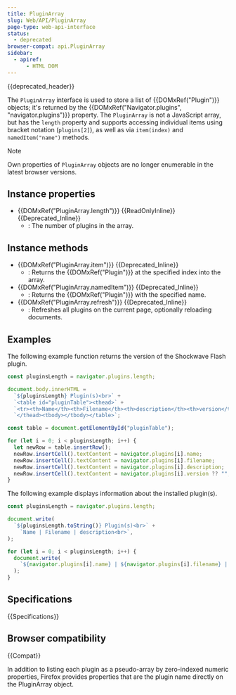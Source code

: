 ```yaml
---
title: PluginArray
slug: Web/API/PluginArray
page-type: web-api-interface
status:
  - deprecated
browser-compat: api.PluginArray
sidebar:
  - apiref:
      - HTML DOM
---
```


{{deprecated_header}}

The `PluginArray` interface is used to store a list of {{DOMxRef("Plugin")}} objects; it's returned by the {{DOMxRef("Navigator.plugins", "navigator.plugins")}} property. The `PluginArray` is not a JavaScript array, but has the `length` property and supports accessing individual items using bracket notation (`plugins[2]`), as well as via `item(index)` and `namedItem("name")` methods.

> [!NOTE]
> Own properties of `PluginArray` objects are no longer enumerable in the latest browser versions.

## Instance properties

- {{DOMxRef("PluginArray.length")}} {{ReadOnlyInline}} {{Deprecated_Inline}}
  - : The number of plugins in the array.

## Instance methods

- {{DOMxRef("PluginArray.item")}} {{Deprecated_Inline}}
  - : Returns the {{DOMxRef("Plugin")}} at the specified index into the array.
- {{DOMxRef("PluginArray.namedItem")}} {{Deprecated_Inline}}
  - : Returns the {{DOMxRef("Plugin")}} with the specified name.
- {{DOMxRef("PluginArray.refresh")}} {{Deprecated_Inline}}
  - : Refreshes all plugins on the current page, optionally reloading documents.

## Examples

The following example function returns the version of the Shockwave Flash plugin.

```js
const pluginsLength = navigator.plugins.length;

document.body.innerHTML =
  `${pluginsLength} Plugin(s)<br>` +
  `<table id="pluginTable"><thead>` +
  `<tr><th>Name</th><th>Filename</th><th>description</th><th>version</th></tr>` +
  `</thead><tbody></tbody></table>`;

const table = document.getElementById("pluginTable");

for (let i = 0; i < pluginsLength; i++) {
  let newRow = table.insertRow();
  newRow.insertCell().textContent = navigator.plugins[i].name;
  newRow.insertCell().textContent = navigator.plugins[i].filename;
  newRow.insertCell().textContent = navigator.plugins[i].description;
  newRow.insertCell().textContent = navigator.plugins[i].version ?? "";
}
```

The following example displays information about the installed plugin(s).

```js
const pluginsLength = navigator.plugins.length;

document.write(
  `${pluginsLength.toString()} Plugin(s)<br>` +
    `Name | Filename | description<br>`,
);

for (let i = 0; i < pluginsLength; i++) {
  document.write(
    `${navigator.plugins[i].name} | ${navigator.plugins[i].filename} | ${navigator.plugins[i].description} | ${navigator.plugins[i].version}<br>`,
  );
}
```

## Specifications

{{Specifications}}

## Browser compatibility

{{Compat}}

In addition to listing each plugin as a pseudo-array by zero-indexed numeric properties, Firefox provides properties that are the plugin name directly on the PluginArray object.
